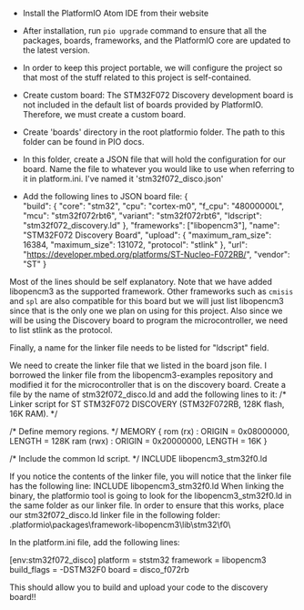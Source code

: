* Install the PlatformIO Atom IDE from their website
* After installation, run `pio upgrade` command to ensure that all the packages, boards, frameworks, and the PlatformIO core are updated to the latest version.

* In order to keep this project portable, we will configure the project so that most of the stuff related to this project is self-contained.
* Create custom board: The STM32F072 Discovery development board is not included in the default list of boards provided by PlatformIO. Therefore, we must create a custom board.

* Create 'boards' directory in the root platformio folder. The path to this folder can be found in PIO docs.
* In this folder, create a JSON file that will hold the configuration for our board. Name the file to whatever you would like to use when referring to it in platform.ini. I've named it 'stm32f072_disco.json'

* Add the following lines to JSON board file:
{  
  "build": {
    "core": "stm32",
    "cpu": "cortex-m0", 
    "f_cpu": "48000000L", 
    "mcu": "stm32f072rbt6",
    "variant": "stm32f072rbt6",
    "ldscript": "stm32f072_discovery.ld"
  }, 
  "frameworks": ["libopencm3"], 
  "name": "STM32F072 Discovery Board", 
  "upload": {
    "maximum_ram_size": 16384, 
    "maximum_size": 131072, 
    "protocol": "stlink"
  }, 
  "url": "https://developer.mbed.org/platforms/ST-Nucleo-F072RB/", 
  "vendor": "ST"
}

Most of the lines should be self explanatory. Note that we have added libopencm3 as the supported framework. Other frameworks such as `cmisis` and `spl` are also compatible for this board but we will just list libopencm3 since that is the only one we plan on using for this project. Also since we will be using the Discovery board to program the microcontroller, we need to list stlink as the protocol.

Finally, a name for the linker file needs to be listed for "ldscript" field.

We need to create the linker file that we listed in the board json file. I borrowed the linker file from the libopencm3-examples repository and modified it for the microcontroller that is on the discovery board. Create a file by the name of stm32f072_disco.ld and add the following lines to it:
/* Linker script for ST STM32F072 DISCOVERY (STM32F072RB, 128K flash, 16K RAM). */

/* Define memory regions. */
MEMORY
{
	rom (rx) : ORIGIN = 0x08000000, LENGTH = 128K
	ram (rwx) : ORIGIN = 0x20000000, LENGTH = 16K
}

/* Include the common ld script. */
INCLUDE libopencm3_stm32f0.ld

If you notice the contents of the linker file, you will notice that the linker file has the following line:
INCLUDE libopencm3_stm32f0.ld
When linking the binary, the platformio tool is going to look for the libopencm3_stm32f0.ld in the same folder as our linker file. In order to ensure that this works, place our stm32f072_disco.ld linker file in the following folder:
.platformio\packages\framework-libopencm3\lib\stm32\f0\

In the platform.ini file, add the following lines:

[env:stm32f072_disco]
platform = ststm32
framework = libopencm3
build_flags = -DSTM32F0
board = disco_f072rb

This should allow you to build and upload your code to the discovery board!!
